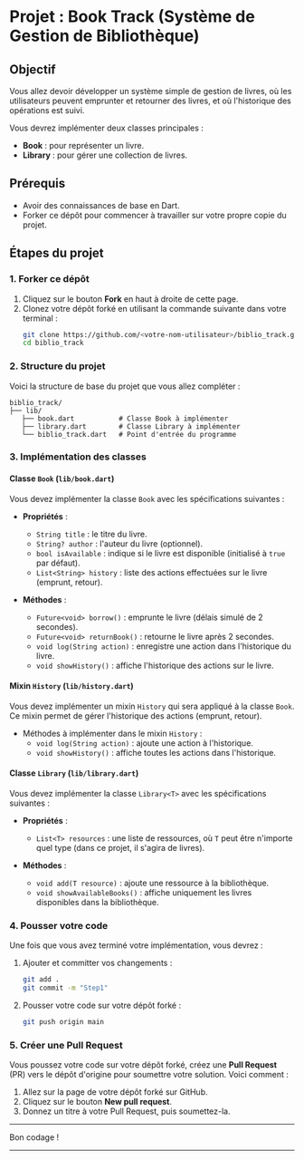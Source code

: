 # Projet : Book Track (Système de Gestion de Bibliothèque)

## Objectif

Vous allez devoir développer un système simple de gestion de livres, où les utilisateurs peuvent emprunter et retourner des livres, et où l'historique des opérations est suivi.

Vous devrez implémenter deux classes principales :
- **Book** : pour représenter un livre.
- **Library** : pour gérer une collection de livres.

## Prérequis

- Avoir des connaissances de base en Dart.
- Forker ce dépôt pour commencer à travailler sur votre propre copie du projet.

## Étapes du projet

### 1. Forker ce dépôt

1. Cliquez sur le bouton **Fork** en haut à droite de cette page.
2. Clonez votre dépôt forké en utilisant la commande suivante dans votre terminal :
   ```bash
   git clone https://github.com/<votre-nom-utilisateur>/biblio_track.git
   cd biblio_track
   ```

### 2. Structure du projet

Voici la structure de base du projet que vous allez compléter :

```
biblio_track/
├── lib/
   ├── book.dart           # Classe Book à implémenter
   ├── library.dart        # Classe Library à implémenter
   └── biblio_track.dart   # Point d'entrée du programme
```

### 3. Implémentation des classes

#### **Classe `Book` (`lib/book.dart`)**

Vous devez implémenter la classe `Book` avec les spécifications suivantes :

- **Propriétés** :
  - `String title` : le titre du livre.
  - `String? author` : l'auteur du livre (optionnel).
  - `bool isAvailable` : indique si le livre est disponible (initialisé à `true` par défaut).
  - `List<String> history` : liste des actions effectuées sur le livre (emprunt, retour).

- **Méthodes** :
  - `Future<void> borrow()` : emprunte le livre (délais simulé de 2 secondes).
  - `Future<void> returnBook()` : retourne le livre après 2 secondes.
  - `void log(String action)` : enregistre une action dans l'historique du livre.
  - `void showHistory()` : affiche l'historique des actions sur le livre.

#### **Mixin `History` (`lib/history.dart`)**

Vous devez implémenter un mixin `History` qui sera appliqué à la classe `Book`. Ce mixin permet de gérer l'historique des actions (emprunt, retour).

- Méthodes à implémenter dans le mixin `History` :
  - `void log(String action)` : ajoute une action à l'historique.
  - `void showHistory()` : affiche toutes les actions dans l'historique.

#### **Classe `Library` (`lib/library.dart`)**

Vous devez implémenter la classe `Library<T>` avec les spécifications suivantes :

- **Propriétés** :
  - `List<T> resources` : une liste de ressources, où `T` peut être n'importe quel type (dans ce projet, il s'agira de livres).

- **Méthodes** :
  - `void add(T resource)` : ajoute une ressource à la bibliothèque.
  - `void showAvailableBooks()` : affiche uniquement les livres disponibles dans la bibliothèque.

### 4. Pousser votre code

Une fois que vous avez terminé votre implémentation, vous devrez :

1. Ajouter et committer vos changements :
   ```bash
   git add .
   git commit -m "Step1"
   ```

2. Pousser votre code sur votre dépôt forké :
   ```bash
   git push origin main
   ```

### 5. Créer une Pull Request

Vous poussez votre code sur votre dépôt forké, créez une **Pull Request** (PR) vers le dépôt d'origine pour soumettre votre solution. Voici comment :

1. Allez sur la page de votre dépôt forké sur GitHub.
2. Cliquez sur le bouton **New pull request**.
3. Donnez un titre à votre Pull Request, puis soumettez-la.

---

Bon codage !

---
